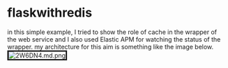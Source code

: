 # flaskwithredis
in this simple example, I tried to show the role of cache in the wrapper of the web service and I also used Elastic APM  for watching the status of the wrapper.
my architecture for this aim is something like the image below.
<br>
<img src="https://img.techpowerup.org/201004/screenshot468.png" alt="2W6DN4.md.png" border="3">
